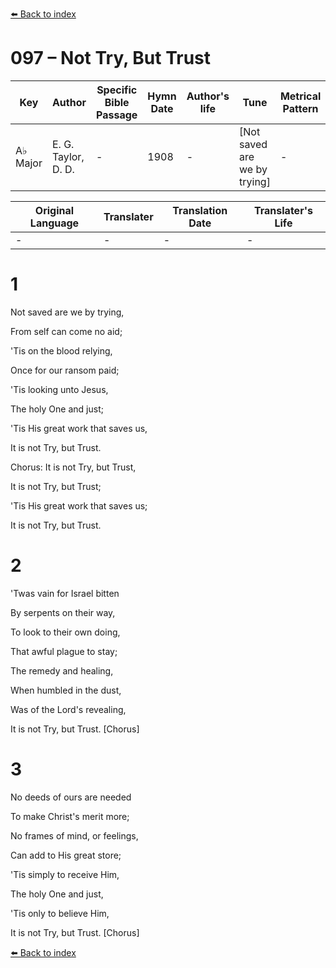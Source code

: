[⬅️ Back to index](../README.md)

# 097 – Not Try, But Trust

Key | Author   | Specific Bible Passage     |Hymn Date |Author's life |Tune |Metrical Pattern   |Composer/Source
-- | --------- | ---------------------------|----------|--------------|-----|-------------------|-------------  
A♭ Major |E. G. Taylor, D. D.  |- |1908 |- |[Not saved are we by trying] |- |Geo. C. Stebbins

Original Language | Translater | Translation Date   | Translater's Life  
----------------- | --------- | --------------------|-------------     
\- |- |- |-




# 1

Not saved are we by trying,

From self can come no aid;

'Tis on the blood relying,

Once for our ransom paid;

'Tis looking unto Jesus,

The holy One and just;

'Tis His great work that saves us,

It is not Try, but Trust.



Chorus:  It is not Try, but Trust,

It is not Try, but Trust; 

'Tis His great work that saves us;

It is not Try, but Trust.



# 2

'Twas vain for Israel bitten

By serpents on their way,

To look to their own doing,

That awful plague to stay;

The remedy and healing,

When humbled in the dust,

Was of the Lord's revealing,

It is not Try, but Trust.  [Chorus]



# 3

No deeds of ours are needed

To make Christ's merit more;

No frames of mind, or feelings,

Can add to His great store;

'Tis simply to receive Him,

The holy One and just,

'Tis only to believe Him,

It is not Try, but Trust.  [Chorus]





[⬅️ Back to index](../README.md)
